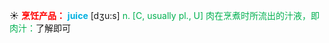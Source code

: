☀ <font color="red">**烹饪产品：**</font>
<font color="sky blue">**juice**</font> [dӡu:s] 
<font color="#00b050">n. [C, usually pl., U] 肉在烹煮时所流出的汁液，即肉汁：</font>了解即可
